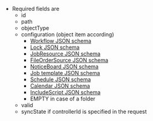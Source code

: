 * Required fields are
    * id
    * path
    * objectType
    * configuration (object item according)
    	* <a href="../../../../../inventory/schemas/workflow/workflow-schema.json" target="workflow">Workflow JSON schema</a>
    	* <a href="../../../../../inventory/schemas/lock/lock-schema.json" target="lock">Lock JSON schema</a>
    	* <a href="../../../../../inventory/schemas/jobresource/jobResource-schema.json" target="jobresource">JobResource JSON schema</a>
    	* <a href="../../../../../inventory/schemas/fileordersource/fileOrderSource-schema.json" target="fileordersource">FileOrderSource JSON schema</a>
    	* <a href="../../../../../inventory/schemas/board/board-schema.json" target="board">NoticeBoard JSON schema</a>
		* <a href="../../../../../inventory/schemas/jobTemplate/jobTemplate-schema.json" target="jobtemplate">Job template JSON schema</a>
    	* <a href="../../../../../inventory/schemas/schedule/schedule-schema.json" target="order">Schedule JSON schema</a>
    	* <a href="../../../../../inventory/schemas/calendar/calendar-schema.json" target="calendar">Calendar JSON schema</a>
    	* <a href="../../../../../inventory/schemas/script/script-schema.json" target="script">IncludeScript JSON schema</a>
    	* EMPTY in case of a folder
    * valid
    * syncState if controllerId is specified in the request
